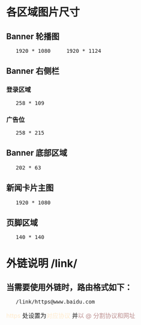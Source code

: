 # 各区域图片尺寸
## Banner 轮播图
<pre>   1920 * 1080     1920 * 1124</pre>
## Banner 右侧栏
### 登录区域
<pre>   258 * 109</pre>
### 广告位
<pre>   258 * 215</pre>
## Banner 底部区域
<pre>   202 * 63</pre>
## 新闻卡片主图
<pre>   1920 * 1080</pre>
## 页脚区域
<pre>   140 * 140</pre>

# 外链说明 /link/
## 当需要使用外链时，路由格式如下：
<pre>   /link/https@www.baidu.com</pre>
<p style="font-size: 16px;"><span style="color: blanchedalmond">https</span> 处设置为<span style="color: blanchedalmond">对应协议</span> 并<span style="color: rosybrown">以 @ 分割协议和网址</span></p>

